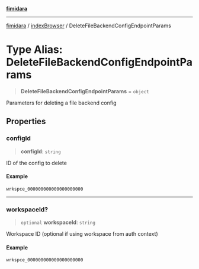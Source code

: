 [**fimidara**](../../README.md)

***

[fimidara](../../modules.md) / [indexBrowser](../README.md) / DeleteFileBackendConfigEndpointParams

# Type Alias: DeleteFileBackendConfigEndpointParams

> **DeleteFileBackendConfigEndpointParams** = `object`

Parameters for deleting a file backend config

## Properties

### configId

> **configId**: `string`

ID of the config to delete

#### Example

```
wrkspce_000000000000000000000
```

***

### workspaceId?

> `optional` **workspaceId**: `string`

Workspace ID (optional if using workspace from auth context)

#### Example

```
wrkspce_000000000000000000000
```
